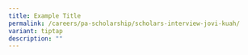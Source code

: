 ```yaml
---
title: Example Title
permalink: /careers/pa-scholarship/scholars-interview-jovi-kuah/
variant: tiptap
description: ""
---
```

